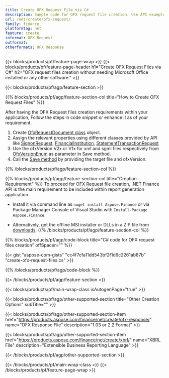 ```yaml
---
title: Create OFX Request File via C#
description: Sample code for OFX request file creation. Use API example code for batch OFX request files generation within .NET based applications. 
url: /net/create/ofx-request/
family: finance
platformtag: net
feature: create
informat: OFX Request
outformat: 
otherformats: OFX Response
---
```

{{< blocks/products/pf/feature-page-wrap >}}
{{< blocks/products/pf/feature-page-header h1="Create OFX Request Files via C#" h2="OFX request files creation without needing Microsoft Office installed or any other software." >}}

{{< blocks/products/pf/agp/feature-section >}}

{{% blocks/products/pf/agp/feature-section-col title="How to Create OFX Request Files" %}}

After having the OFX Request files creation requirements within your application, Follow the steps in code snippet or enhance it as of your requirement.

1. Create [OfxRequestDocument class](https://apireference.aspose.com/finance/net/aspose.finance.ofx/ofxrequestdocument) object.
1. Assign the relevant properties using different classes provided by API like [SignonRequest](https://apireference.aspose.com/finance/net/aspose.finance.ofx.signon/signonrequest), [FinancialInstitution](https://apireference.aspose.com/finance/net/aspose.finance.ofx.signon/financialinstitution), [StatementTransactionRequest](https://apireference.aspose.com/finance/net/aspose.finance.ofx.bank/statementtransactionrequest)
1. Use the ofxVersion V2x or V1x for xml and sgml files respectively from [OfxVersionEnum](https://apireference.aspose.com/finance/net/aspose.finance.ofx/ofxversionenum) as parameter in Save method.
1. Call the [Save method](https://apireference.aspose.com/finance/net/aspose.finance.ofx/ofxrequestdocument/methods/save) by providing the target file and ofxVersion.

{{% /blocks/products/pf/agp/feature-section-col %}}

{{% blocks/products/pf/agp/feature-section-col title="Creation Requirement" %}}
To proceed for OFX Request file creation, .NET Finance API is the main requirement to be included within report generation application. 
- Install it via command line as ```nuget install Aspose.Finance``` or via Package Manager Console of Visual Studio with ```Install-Package Aspose.Finance```.

- Alternatively, get the offline MSI installer or DLLs in a ZIP file from [downloads](https://downloads.aspose.com/finance/net).
{{% /blocks/products/pf/agp/feature-section-col %}}

{{% blocks/products/pf/agp/code-block title="C# code for OFX request files creation" offSpacer="" %}}

{{< gist "aspose-com-gists" "cc4f7cfa11dd543bf2f1d6c2261ab87b" "create-ofx-request-files.cs" >}}

{{% /blocks/products/pf/agp/code-block %}}

{{< /blocks/products/pf/agp/feature-section >}}

{{< blocks/products/pf/main-wrap-class isAutogenPage="true" >}}

{{< blocks/products/pf/agp/other-supported-section title="Other Creation Options" subTitle="" >}}

{{< blocks/products/pf/agp/other-supported-section-item href="https://products.aspose.com/finance/net/create/ofx-response/" name="OFX Response File" description="1.03 or 2.2 Format" >}}

{{< blocks/products/pf/agp/other-supported-section-item href="https://products.aspose.com/finance/net/create/xbrl/" name="XBRL File" description="Extensible Business Reporting Language" >}}


{{< /blocks/products/pf/agp/other-supported-section >}}

{{< /blocks/products/pf/main-wrap-class >}}
{{< /blocks/products/pf/feature-page-wrap >}}